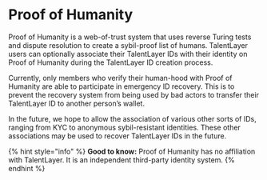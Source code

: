 # Proof of Humanity

Proof of Humanity is a web-of-trust system that uses reverse Turing tests and dispute resolution to create a sybil-proof list of humans. TalentLayer users can optionally associate their TalentLayer IDs with their identity on Proof of Humanity during the TalentLayer ID creation process.

Currently, only members who verify their human-hood with Proof of Humanity are able to participate in emergency ID recovery. This is to prevent the recovery system from being used by bad actors to transfer their TalentLayer ID to another person’s wallet.&#x20;

In the future, we hope to allow the association of various other sorts of IDs, ranging from KYC to anonymous sybil-resistant identities. These other associations may be used to recover TalentLayer IDs in the future.&#x20;

{% hint style="info" %}
**Good to know:** Proof of Humanity has no affiliation with TalentLayer. It is an independent third-party identity system.
{% endhint %}
